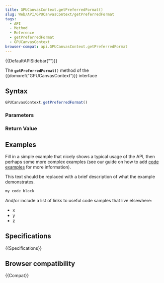 ```yaml
---
title: GPUCanvasContext.getPreferredFormat()
slug: Web/API/GPUCanvasContext/getPreferredFormat
tags:
  - API
  - Method
  - Reference
  - getPreferredFormat
  - GPUCanvasContext
browser-compat: api.GPUCanvasContext.getPreferredFormat
---
```

{{DefaultAPISidebar("")}}

The **`getPreferredFormat()`** method of the {{domxref("GPUCanvasContext")}} interface 

## Syntax

```js
GPUCanvasContext.getPreferredFormat()
```

### Parameters



### Return Value



## Examples

Fill in a simple example that nicely shows a typical usage of the API, then perhaps some more complex examples (see our guide on how to add [code examples](/en-US/docs/MDN/Contribute/Structures/Code_examples) for more information).

This text should be replaced with a brief description of what the example demonstrates.

```js
my code block
```

And/or include a list of links to useful code samples that live elsewhere:

*   x
*   y
*   z

## Specifications

{{Specifications}}

## Browser compatibility

{{Compat}}

